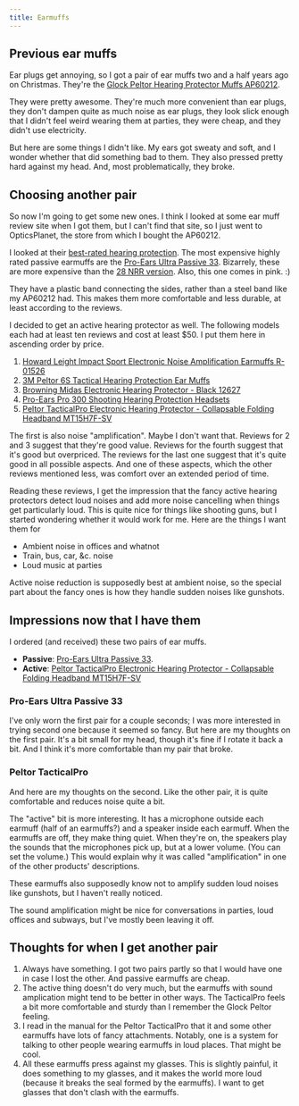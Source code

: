 ```yaml
---
title: Earmuffs
---
```


## Previous ear muffs
Ear plugs get annoying, so I got a pair of ear muffs two and a half years ago on
Christmas. <!-- thread:00000000000116c9 -->
They're the [Glock Peltor Hearing Protector Muffs AP60212](http://www.opticsplanet.com/glock-peltor-hearing-protector-muffs.html).

They were pretty awesome. They're much more convenient than ear plugs, they don't
dampen quite as much noise as ear plugs, they look slick enough that I didn't feel
weird wearing them at parties, they were cheap, and they didn't use electricity.

But here are some things I didn't like. My ears got sweaty and soft, and I wonder
whether that did something bad to them. They also pressed pretty hard against my
head. And, most problematically, they broke.

## Choosing another pair
So now I'm going to get some new ones. I think I looked at some ear muff review
site when I got them, but I can't find that site, so I just went to OpticsPlanet,
the store from which I bought the AP60212.

I looked at their [best-rated hearing protection](http://www.opticsplanet.com/hearing-protection-best-rated.html).
The most expensive highly rated passive earmuffs are the
[Pro-Ears Ultra Passive 33](http://www.opticsplanet.com/pro-ears-ultra-passive-33-shooting-hearing-protection-heads-pe-33-u-b-black.html).
Bizarrely, these are more expensive than the
[28 NRR version](https://www.opticsplanet.com/pro-ears-ultra-passive-28-shooting-hearing-protection-heads-pe-28-u-b-black.html).
Also, this one comes in pink. :)

They have a plastic band connecting the sides, rather than a steel band like my
AP60212 had. This makes them more comfortable and less durable, at least according
to the reviews.

I decided to get an active hearing protector as well. The following models each
had at least ten reviews and cost at least $50. I put them here in ascending order
by price.

1. [Howard Leight Impact Sport Electronic Noise Amplification Earmuffs R-01526](http://www.opticsplanet.com/howard-leight-impact-sound-management-electronic-hearing-proctection-earmuffs-r01526.html)
2. [3M Peltor 6S Tactical Hearing Protection Ear Muffs](http://www.opticsplanet.com/peltor-tactical-hearing-protectors.html)
3. [Browning Midas Electronic Hearing Protector - Black 12627](http://www.opticsplanet.com/browning-midas-electronic-hearing-protector-black-12627.html)
4. [Pro-Ears Pro 300 Shooting Hearing Protection Headsets](http://www.opticsplanet.com/pro-ears-predator-plus-shooting-hearing-protection-headsets-p300p-black.html)
5. [Peltor TacticalPro Electronic Hearing Protector - Collapsable Folding Headband MT15H7F-SV](http://www.opticsplanet.com/peltor-protac-electronic-headset-collapsable-folding-headband-mt15h7f-sv.html)

The first is also noise "amplification". Maybe I don't want that.
Reviews for 2 and 3 suggest that they're good value. Reviews for the fourth
suggest that it's good but overpriced. The reviews for the last one suggest that
it's quite good in all possible aspects. And one of these aspects, which the other
reviews mentioned less, was comfort over an extended period of time.

Reading these reviews, I get the impression that the fancy active hearing protectors
detect loud noises and add more noise cancelling when things get particularly loud.
This is quite nice for things like shooting guns, but I started wondering whether it
would work for me. Here are the things I want them for

* Ambient noise in offices and whatnot
* Train, bus, car, &c. noise
* Loud music at parties

Active noise reduction is supposedly best at ambient noise, so the special part about
the fancy ones is how they handle sudden noises like gunshots.

## Impressions now that I have them
I ordered (and received) these two pairs of ear muffs.

* **Passive**: [Pro-Ears Ultra Passive 33](http://www.opticsplanet.com/pro-ears-ultra-passive-33-shooting-hearing-protection-heads-pe-33-u-b-black.html).
* **Active**: [Peltor TacticalPro Electronic Hearing Protector - Collapsable Folding Headband MT15H7F-SV](http://www.opticsplanet.com/peltor-protac-electronic-headset-collapsable-folding-headband-mt15h7f-sv.html)

### Pro-Ears Ultra Passive 33
I've only worn the first pair for a couple seconds; I was more interested in trying
second one because it seemed so fancy. But here are my thoughts on the first pair.
It's a bit small for my head, though it's fine if I rotate it back a bit.
And I think it's more comfortable than my pair that broke.

### Peltor TacticalPro
And here are my thoughts on the second.
Like the other pair, it is quite comfortable and reduces noise quite a bit.

The "active" bit is more interesting.
It has a microphone outside each earmuff (half of an earmuffs?) and a speaker inside
each earmuff. When the earmuffs are off, they make thing quiet. When they're on, the
speakers play the sounds that the microphones pick up, but at a lower volume. (You can
set the volume.) This would explain why it was called "amplification" in one of the
other products' descriptions.

These earmuffs also supposedly know not to amplify sudden loud noises like gunshots,
but I haven't really noticed.

The sound amplification might be nice for conversations in parties, loud offices and
subways, but I've mostly been leaving it off.

## Thoughts for when I get another pair

1. Always have something. I got two pairs partly so that I would have one in case I
    lost the other. And passive earmuffs are cheap.
2. The active thing doesn't do very much, but the earmuffs with sound amplication
    might tend to be better in other ways. The TacticalPro feels a bit more comfortable
    and sturdy than I remember the Glock Peltor feeling.
3. I read in the manual for the Peltor TacticalPro that it and some other earmuffs have
    lots of fancy attachments. Notably, one is a system for talking to other people
    wearing earmuffs in loud places. That might be cool.
4. All these earmuffs press against my glasses. This is slightly painful, it does
    something to my glasses, and it makes the world more loud (because it breaks the
    seal formed by the earmuffs). I want to get glasses that don't clash with the
    earmuffs.
